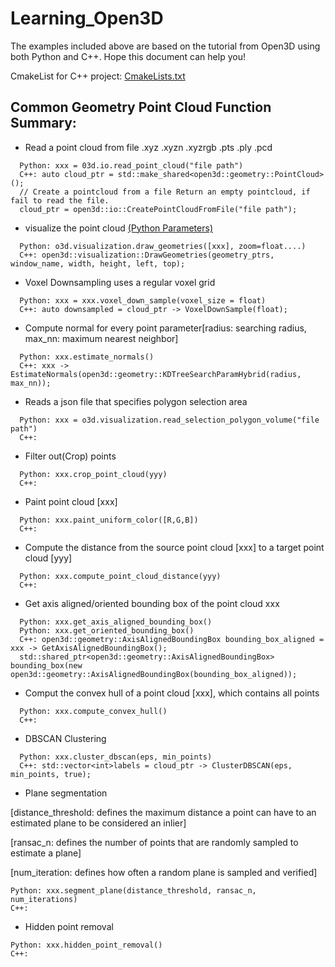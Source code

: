 # Learning_Open3D
The examples included above are based on the tutorial from Open3D using both Python and C++. Hope this document can help you! 

CmakeList for C++ project: [CmakeLists.txt](https://github.com/LYON-WANG/Learning_Open3D/blob/master/1_pointCloud/CMakeLists.txt)

## Common Geometry Point Cloud Function Summary:
  - Read a point cloud from file  .xyz  .xyzn  .xyzrgb   .pts   .ply   .pcd 
  ```
    Python: xxx = 03d.io.read_point_cloud("file path") 
    C++: auto cloud_ptr = std::make_shared<open3d::geometry::PointCloud>();
    // Create a pointcloud from a file Return an empty pointcloud, if fail to read the file.
    cloud_ptr = open3d::io::CreatePointCloudFromFile("file path");
  ```
  - visualize the point cloud
    [(Python Parameters)](http://www.open3d.org/docs/release/python_api/open3d.visualization.draw_geometries.html)
  ```
    Python: o3d.visualization.draw_geometries([xxx], zoom=float....)
    C++: open3d::visualization::DrawGeometries(geometry_ptrs, window_name, width, height, left, top);
  ```
  - Voxel Downsampling uses a regular voxel grid
  ```
    Python: xxx = xxx.voxel_down_sample(voxel_size = float)
    C++: auto downsampled = cloud_ptr -> VoxelDownSample(float);
  ```
  - Compute normal for every point parameter[radius: searching radius, max_nn: maximum nearest neighbor]
  ```
    Python: xxx.estimate_normals()
    C++: xxx -> EstimateNormals(open3d::geometry::KDTreeSearchParamHybrid(radius, max_nn));
  ```
  - Reads a json file that specifies polygon selection area
  ```
    Python: xxx = o3d.visualization.read_selection_polygon_volume("file path")
    C++: 
  ```
  - Filter out(Crop) points
  ```
    Python: xxx.crop_point_cloud(yyy)
    C++: 
  ```
  - Paint point cloud [xxx]
  ```
    Python: xxx.paint_uniform_color([R,G,B])
    C++: 
  ```
  - Compute the distance from the source point cloud [xxx] to a target point cloud [yyy]
  ```
    Python: xxx.compute_point_cloud_distance(yyy)
    C++: 
  ```
  - Get axis aligned/oriented bounding box of the point cloud xxx
  ```
    Python: xxx.get_axis_aligned_bounding_box()
    Python: xxx.get_oriented_bounding_box()
    C++: open3d::geometry::AxisAlignedBoundingBox bounding_box_aligned = xxx -> GetAxisAlignedBoundingBox();
    std::shared_ptr<open3d::geometry::AxisAlignedBoundingBox> bounding_box(new open3d::geometry::AxisAlignedBoundingBox(bounding_box_aligned));
  ```
  - Comput the convex hull of a point cloud [xxx], which contains all points
  ```
    Python: xxx.compute_convex_hull()
    C++: 
  ```
  - DBSCAN Clustering
  ```
    Python: xxx.cluster_dbscan(eps, min_points)
    C++: std::vector<int>labels = cloud_ptr -> ClusterDBSCAN(eps, min_points, true);
  ```
  - Plane segmentation
   
   [distance_threshold: defines the maximum distance a point can have to an estimated plane to be considered an inlier]

   [ransac_n: defines the number of points that are randomly sampled to estimate a plane]
   
   [num_iteration: defines how often a random plane is sampled and verified]
  ```
  Python: xxx.segment_plane(distance_threshold, ransac_n, num_iterations)
  C++:
  ```
  - Hidden point removal
  ```
  Python: xxx.hidden_point_removal()
  C++:
  ```